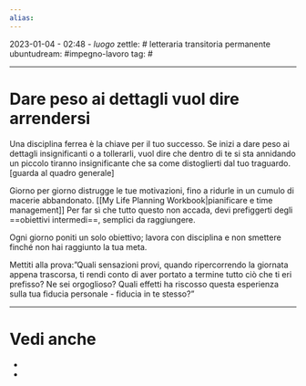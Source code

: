 ```yaml
---
alias: 
---
```

2023-01-04 - 02:48 - *luogo*
zettle: # letteraria transitoria permanente
ubuntudream: #impegno-lavoro
tag: #

---
# Dare peso ai dettagli vuol dire arrendersi
Una disciplina ferrea è la chiave per il tuo successo. Se inizi a dare peso ai dettagli insignificanti o a tollerarli, vuol dire che dentro di te si sta annidando un piccolo tiranno insignificante che sa come distoglierti dal tuo traguardo.
[guarda al quadro generale]

Giorno per giorno distrugge le tue motivazioni, fino a ridurle in un cumulo di macerie abbandonato. [[My Life Planning  Workbook|pianificare e time management]] Per far sì che tutto questo non accada, devi prefiggerti degli ==obiettivi intermedi==, semplici da raggiungere.

Ogni giorno poniti un solo obiettivo; lavora con disciplina e non smettere finché non hai raggiunto la tua meta.

Mettiti alla prova:”Quali sensazioni provi, quando ripercorrendo la giornata appena trascorsa, ti rendi conto di aver portato a termine tutto ciò che ti eri prefisso? Ne sei orgoglioso? Quali effetti ha riscosso questa esperienza sulla tua fiducia personale - fiducia in te stesso?”



---
# Vedi anche
- 
- 